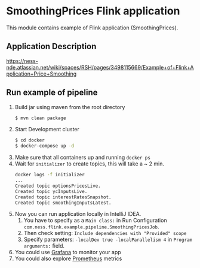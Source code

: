 [//]: # (Copyright 2021-2023 Ness Digital Engineering)

[//]: # ()
[//]: # (Licensed under the Apache License, Version 2.0 &#40;the "License"&#41;;)

[//]: # (you may not use this file except in compliance with the License.)

[//]: # (You may obtain a copy of the License at)

[//]: # ()
[//]: # (http://www.apache.org/licenses/LICENSE-2.0)

[//]: # ()
[//]: # (Unless required by applicable law or agreed to in writing, software)

[//]: # (distributed under the License is distributed on an "AS IS" BASIS,)

[//]: # (WITHOUT WARRANTIES OR CONDITIONS OF ANY KIND, either express or implied.)

[//]: # (See the License for the specific language governing permissions and)

[//]: # (limitations under the License.)

# SmoothingPrices Flink application 
This module contains example of Flink application (SmoothingPrices).

## Application Description

https://ness-nde.atlassian.net/wiki/spaces/RSH/pages/3498115669/Example+of+Flink+Application+Price+Smoothing

## Run example of pipeline
 1. Build jar using maven from the root directory
    ```bash
    $ mvn clean package
    ```
 2. Start Development cluster
    ```bash
    $ cd docker
    $ docker-compose up -d
    ```    
 3. Make sure that all containers up and running `docker ps`
 4. Wait for `initializer` to create topics, this will take a ~ 2 min.
    ```bash
    docker logs -f initializer
    ...
    Created topic optionsPricesLive.
    Created topic ycInputsLive.
    Created topic interestRatesSnapshot.
    Created topic smoothingInputsLatest.
    ```
 5. Now you can run application locally in IntelliJ IDEA.
    1. You have to specify as a `Main class:` in Run Configuration `com.ness.flink.example.pipeline.SmoothingPricesJob`.
    2. Then check setting: `Include dependencies with "Provided" scope`
    3. Specify parameters: `-localDev true -localParallelism 4` in `Program arguments:` field.
 6. You could use [Grafana](http://localhost:3000) to monitor your app
 7. You could also explore [Prometheus](http://localhost:9090) metrics  


